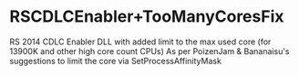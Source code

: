# RSCDLCEnabler+TooManyCoresFix

 RS 2014 CDLC Enabler DLL with added limit to the max used core (for 13900K and other high core count CPUs)
 As per PoizenJam & Bananaisu's suggestions to limit the core via SetProcessAffinityMask
